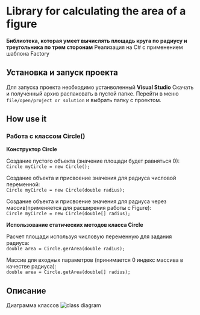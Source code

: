 # Library for calculating the area of a figure

**Библиотека, которая умеет вычислять площадь круга по радиусу и треугольника по трем сторонам**
Реализация на C# с применением шаблона Factory

## Установка и запуск проекта
Для запуска проекта необходимо устанволенный **Visual Studio**
Скачать и полученный архив распаковать в пустой папке. Перейти в меню `file/open/project or solution` и выбрать папку с проектом.

## How use it

### Работа с классом Circle()

**Конструктор Circle**<br>

Создание пустого объекта (значение площади будет равняться 0):<br>
`Circle myCircle = new Circle();`

Создание объекта и присвоение значения для радиуса числовой переменной:<br>
`Circle myCircle = new Circle(double radius);`

Создание объекта и присвоение значения для радиуса через массив(применяется для расширения работы с Figure):<br>
`Circle myCircle = new Circle(double[] radius);`

**Использование статических методов класса Circle**

Расчет площади используя числовую переменную для задания радиуса:<br>
`double area = Circle.gerArea(double radius);`

Массив для входных параметров (принимается 0 индекс массива в качестве радиуса):<br>
`double area = Circle.getArea(double[] radius);`

## Описание
Диаграмма классов
![class diagram](https://i.ibb.co/0CYCsSW/Untitled-Diagram-4.jpg)
